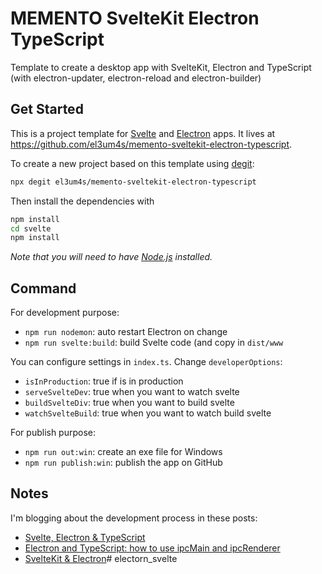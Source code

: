 # MEMENTO SvelteKit Electron TypeScript
Template to create a desktop app with SvelteKit, Electron and TypeScript (with electron-updater, electron-reload and electron-builder)

## Get Started

This is a project template for [Svelte](https://svelte.dev) and [Electron](https://www.electronjs.org/) apps. It lives at https://github.com/el3um4s/memento-sveltekit-electron-typescript.

To create a new project based on this template using [degit](https://github.com/Rich-Harris/degit):

```bash
npx degit el3um4s/memento-sveltekit-electron-typescript
```

Then install the dependencies with

```bash
npm install
cd svelte
npm install
```

*Note that you will need to have [Node.js](https://nodejs.org) installed.*

## Command

For development purpose:

- `npm run nodemon`: auto restart Electron on change
- `npm run svelte:build`: build Svelte code (and copy in `dist/www`

You can configure settings in `index.ts`. Change `developerOptions`:

- `isInProduction`: true if is in production
- `serveSvelteDev`: true when you want to watch svelte
- `buildSvelteDiv`: true when you want to build svelte
- `watchSvelteBuild`: true when you want to watch build svelte

For publish purpose:

- `npm run out:win`: create an exe file for Windows
- `npm run publish:win`: publish the app on GitHub

## Notes

I'm blogging about the development process in these posts:

- [Svelte, Electron & TypeScript](https://www.patreon.com/posts/svelte-electron-52952074)
- [Electron and TypeScript: how to use ipcMain and ipcRenderer](https://www.patreon.com/posts/electron-and-how-53505039)
- [SvelteKit & Electron](https://www.patreon.com/posts/sveltekit-53840008)#   e l e c t o r n _ s v e l t e  
 
